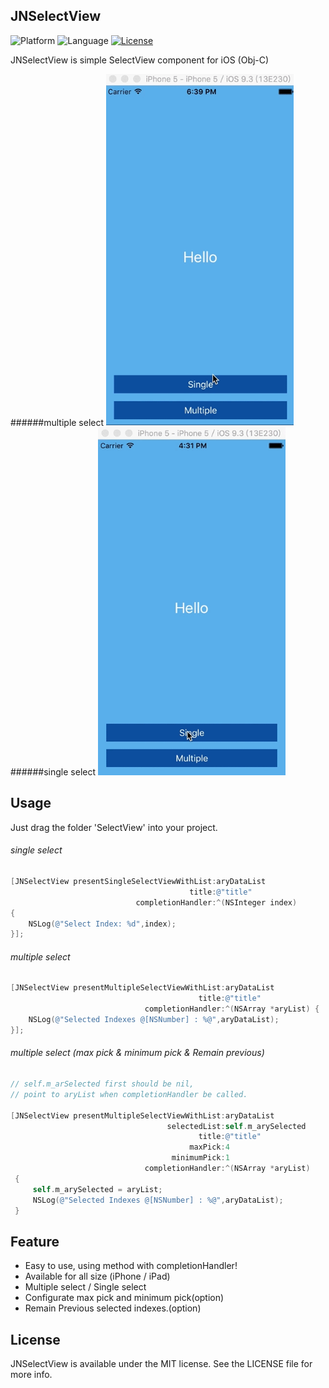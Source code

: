 
## JNSelectView

![Platform](http://img.shields.io/badge/platform-iOS-red.svg?style=flat
)
![Language](http://img.shields.io/badge/language-objective_c-brightgreen.svg?style=flat
)
[![License](http://img.shields.io/badge/license-MIT-lightgrey.svg?style=flat
)](http://mit-license.org)

JNSelectView is simple SelectView component for iOS (Obj-C)<br/>

######multiple select
<img src="multipleSelect.gif" width="300">
######single select
<img src="singleSelect.gif" width="300">


## Usage
Just drag the folder 'SelectView' into your project.
###### single select
```objective-c
[JNSelectView presentSingleSelectViewWithList:aryDataList
                                        title:@"title"
                            completionHandler:^(NSInteger index)
{
    NSLog(@"Select Index: %d",index);
}];

```
###### multiple select
```objective-c
[JNSelectView presentMultipleSelectViewWithList:aryDataList
                                          title:@"title"
                              completionHandler:^(NSArray *aryList) {
    NSLog(@"Selected Indexes @[NSNumber] : %@",aryDataList);
}];

```
###### multiple select (max pick & minimum pick & Remain previous)
```objective-c
// self.m_arSelected first should be nil,
// point to aryList when completionHandler be called.

[JNSelectView presentMultipleSelectViewWithList:aryDataList
                                   selectedList:self.m_arySelected
                                          title:@"title"
                                        maxPick:4
                                    minimumPick:1
                              completionHandler:^(NSArray *aryList)
 {
     self.m_arySelected = aryList;
     NSLog(@"Selected Indexes @[NSNumber] : %@",aryDataList);
 }

```

## Feature
* Easy to use, using method with completionHandler!
* Available for all size (iPhone / iPad)
* Multiple select / Single select
* Configurate max pick and minimum pick(option)
* Remain Previous selected indexes.(option)

## License

JNSelectView is available under the MIT license. See the LICENSE file for more info.
